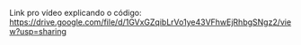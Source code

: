Link pro vídeo explicando o código: https://drive.google.com/file/d/1GVxGZqibLrVo1ye43VFhwEjRhbgSNgz2/view?usp=sharing
